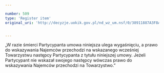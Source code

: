 ```yaml
---

number: 509
type: 'Register item'
original_uri: 'http://decyzje.uokik.gov.pl/nd_wz_um.nsf/0/38911887A3F8AC7BC12572DD003295A9?OpenDocument'


---
```


„W razie śmierci Partycypanta umowa niniejsza ulega wygaśnięciu, a prawo do wskazywania Najemców przechodzi na wskazanego wcześniej Towarzystwu następcy Partycypanta z tytułu niniejszej umowy. Jeżeli Partycypant nie wskazał swojego następcy wówczas prawo do wskazywania Najemców przechodzi na Towarzystwo.”
